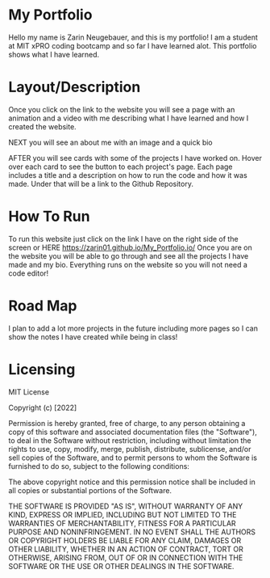 # My Portfolio

Hello my name is Zarin Neugebauer, and this is my portfolio!
I am a student at MIT xPRO coding bootcamp and so far I have learned alot. This portfolio shows what I have learned.


# Layout/Description

Once you click on the link to the website you will see a page with an animation and a video with me describing what I have learned and how I created the website.

NEXT you will see an about me with an image and a quick bio

AFTER you will see cards with some of the projects I have worked on. Hover over each card to see the button to each project's page. Each page includes a title and a description on how to run the code and how it was made. Under that will be a link to the Github Repository.

# How To Run

To run this website just click on the link I have on the right side of the screen or HERE https://zarin01.github.io/My_Portfolio.io/ Once you are on the website you will be able to go through and see all the projects I have made and my bio. Everything runs on the website so you will not need a code editor!

# Road Map

I plan to add a lot more projects in the future including more pages so I can show the notes I have created while being in class!

# Licensing

MIT License

Copyright (c) [2022]

Permission is hereby granted, free of charge, to any person obtaining a copy of this software and associated documentation files (the "Software"), to deal in the Software without restriction, including without limitation the rights to use, copy, modify, merge, publish, distribute, sublicense, and/or sell copies of the Software, and to permit persons to whom the Software is furnished to do so, subject to the following conditions:

The above copyright notice and this permission notice shall be included in all copies or substantial portions of the Software.

THE SOFTWARE IS PROVIDED "AS IS", WITHOUT WARRANTY OF ANY KIND, EXPRESS OR IMPLIED, INCLUDING BUT NOT LIMITED TO THE WARRANTIES OF MERCHANTABILITY, FITNESS FOR A PARTICULAR PURPOSE AND NONINFRINGEMENT. IN NO EVENT SHALL THE AUTHORS OR COPYRIGHT HOLDERS BE LIABLE FOR ANY CLAIM, DAMAGES OR OTHER LIABILITY, WHETHER IN AN ACTION OF CONTRACT, TORT OR OTHERWISE, ARISING FROM, OUT OF OR IN CONNECTION WITH THE SOFTWARE OR THE USE OR OTHER DEALINGS IN THE SOFTWARE.



